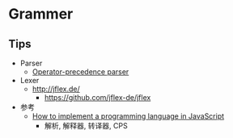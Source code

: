 # Grammer

## Tips
* Parser
  * [Operator-precedence parser](https://en.wikipedia.org/wiki/Operator-precedence_parser)
* Lexer
  * http://jflex.de/
    * https://github.com/jflex-de/jflex
* 参考
  * [How to implement a programming language in JavaScript](http://lisperator.net/pltut)
    * 解析, 解释器, 转译器, CPS
